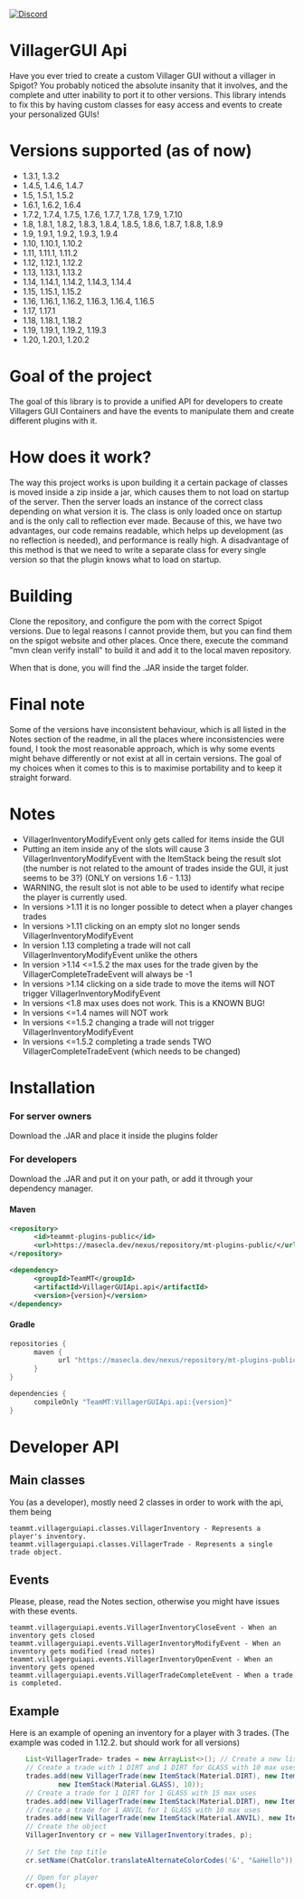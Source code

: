 [![Discord](https://img.shields.io/discord/459964296143699970.svg?label=&logo=discord&logoColor=ffffff&color=7389D8&labelColor=6A7EC2)](https://discord.gg/FdMjWSP)

# VillagerGUI Api
Have you ever tried to create a custom Villager GUI without a villager in Spigot? You probably noticed the absolute insanity that it involves, and the complete and utter inability to port it to other versions. This library intends to fix this by having custom classes for easy access and events to create your personalized GUIs!

# Versions supported (as of now)
  - 1.3.1, 1.3.2
  - 1.4.5, 1.4.6, 1.4.7
  - 1.5, 1.5.1, 1.5.2
  - 1.6.1, 1.6.2, 1.6.4
  - 1.7.2, 1.7.4, 1.7.5, 1.7.6, 1.7.7, 1.7.8, 1.7.9, 1.7.10
  - 1.8, 1.8.1, 1.8.2, 1.8.3, 1.8.4, 1.8.5, 1.8.6, 1.8.7, 1.8.8, 1.8.9
  - 1.9, 1.9.1, 1.9.2, 1.9.3, 1.9.4
  - 1.10, 1.10.1, 1.10.2
  - 1.11, 1.11.1, 1.11.2
  - 1.12, 1.12.1, 1.12.2
  - 1.13, 1.13.1, 1.13.2
  - 1.14, 1.14.1, 1.14.2, 1.14.3, 1.14.4
  - 1.15, 1.15.1, 1.15.2
  - 1.16, 1.16.1, 1.16.2, 1.16.3, 1.16.4, 1.16.5
  - 1.17, 1.17.1
  - 1.18, 1.18.1, 1.18.2
  - 1.19, 1.19.1, 1.19.2, 1.19.3
  - 1.20, 1.20.1, 1.20.2

# Goal of the project
The goal of this library is to provide a unified API for developers to create Villagers GUI Containers and have the events to manipulate them and create different plugins with it. 

# How does it work?
The way this project works is upon building it a certain package of classes is moved inside a zip inside a jar, which causes them to not load on startup of the server. Then the server loads an instance of the correct class depending on what version it is. The class is only loaded once on startup and is the only call to reflection ever made. Because of this, we have two advantages, our code remains readable, which helps up development (as no reflection is needed), and performance is really high. A disadvantage of this method is that we need to write a separate class for every single version so that the plugin knows what to load on startup.

# Building
Clone the repository, and configure the pom with the correct Spigot versions. Due to legal reasons I cannot provide them, but you can find them on the spigot website and other places.
Once there, execute the command "mvn clean verify install" to build it and add it to the local maven repository.

When that is done, you will find the .JAR inside the target folder.


# Final note
Some of the versions have inconsistent behaviour, which is all listed in the Notes section of the readme, in all the places where inconsistencies were found, I took the most reasonable approach, which is why some events might behave differently or not exist at all in certain versions. The goal of my choices when it comes to this is to maximise portability and to keep it straight forward. 

# Notes
  - VillagerInventoryModifyEvent only gets called for items inside the GUI
  - Putting an item inside any of the slots will cause 3 VillagerInventoryModifyEvent with the ItemStack being the result slot (the number is not related to the amount of trades inside the GUI, it just seems to be 3?) (ONLY on versions 1.6 - 1.13)
  - WARNING, the result slot is not able to be used to identify what recipe the player is currently used.
  - In versions >1.11 it is no longer possible to detect when a player changes trades
  - In versions >1.11 clicking on an empty slot no longer sends VillagerInventoryModifyEvent
  - In version 1.13 completing a trade will not call VillagerInventoryModifyEvent unlike the others
  - In version >1.14 <=1.5.2 the max uses for the trade given by the VillagerCompleteTradeEvent will always be -1
  - In versions >1.14 clicking on a side trade to move the items will NOT trigger VillagerInventoryModifyEvent
  - In versions <1.8 max uses does not work. This is a KNOWN BUG!
  - In versions <=1.4 names will NOT work
  - In versions <=1.5.2 changing a trade will not trigger VillagerInventoryModifyEvent
  - In versions <=1.5.2 completing a trade sends TWO VillagerCompleteTradeEvent (which needs to be changed)


# Installation
### For server owners
Download the .JAR and place it inside the plugins folder
### For developers
Download the .JAR and put it on your path, or add it through your dependency manager.

#### Maven
```xml
<repository>
      <id>teammt-plugins-public</id>
      <url>https://masecla.dev/nexus/repository/mt-plugins-public/</url>
</repository>
```

```xml
<dependency>
      <groupId>TeamMT</groupId>
      <artifactId>VillagerGUIApi.api</artifactId>
      <version>{version}</version>
</dependency>
```

#### Gradle
```groovy
repositories {
      maven {
            url "https://masecla.dev/nexus/repository/mt-plugins-public/"
      }
}
```

```groovy
dependencies {
      compileOnly "TeamMT:VillagerGUIApi.api:{version}"
}
```

# Developer API
## Main classes
You (as a developer), mostly need 2 classes in order to work with the api, them being
```
teammt.villagerguiapi.classes.VillagerInventory - Represents a player's inventory.
teammt.villagerguiapi.classes.VillagerTrade - Represents a single trade object.
```
## Events
Please, please, read the Notes section, otherwise you might have issues with these events.
```
teammt.villagerguiapi.events.VillagerInventoryCloseEvent - When an inventory gets closed
teammt.villagerguiapi.events.VillagerInventoryModifyEvent - When an inventory gets modified (read notes)
teammt.villagerguiapi.events.VillagerInventoryOpenEvent - When an inventory gets opened
teammt.villagerguiapi.events.VillagerTradeCompleteEvent - When a trade is completed.
```

## Example
Here is an example of opening an inventory for a player with 3 trades. (The example was coded in 1.12.2. but should work for all versions)
```java
    List<VillagerTrade> trades = new ArrayList<>(); // Create a new list of items
    // Create a trade with 1 DIRT and 1 DIRT for GLASS with 10 max uses
    trades.add(new VillagerTrade(new ItemStack(Material.DIRT), new ItemStack(Material.DIRT),
            new ItemStack(Material.GLASS), 10));
    // Create a trade for 1 DIRT for 1 GLASS with 15 max uses
    trades.add(new VillagerTrade(new ItemStack(Material.DIRT), new ItemStack(Material.GLASS), 15));
    // Create a trade for 1 ANVIL for 1 GLASS with 10 max uses 
    trades.add(new VillagerTrade(new ItemStack(Material.ANVIL), new ItemStack(Material.GLASS), 10));
    // Create the object
    VillagerInventory cr = new VillagerInventory(trades, p);
    
    // Set the top title
    cr.setName(ChatColor.translateAlternateColorCodes('&', "&aHello"));
    
    // Open for player
    cr.open();
```



